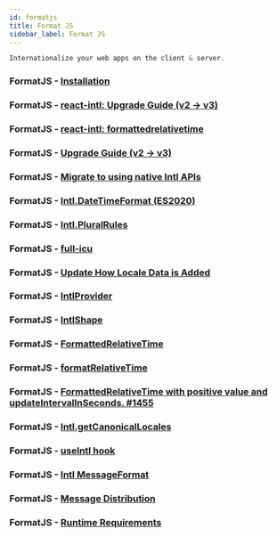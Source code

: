 ```yaml
---
id: formatjs
title: Format JS
sidebar_label: Format JS
---
```


```javascript
Internationalize your web apps on the client & server.
```

### FormatJS - [Installation](https://formatjs.io/docs/getting-started/installation/)

### FormatJS - [react-intl: Upgrade Guide (v2 -> v3)](https://formatjs.io/docs/react-intl/upgrade-guide-3x/)

### FormatJS - [react-intl: formattedrelativetime](https://formatjs.io/docs/react-intl/upgrade-guide-3x/#formattedrelativetime)

### FormatJS - [Upgrade Guide (v2 -> v3)](https://formatjs.io/docs/react-intl/upgrade-guide-3x/)

### FormatJS - [Migrate to using native Intl APIs](https://formatjs.io/docs/react-intl/upgrade-guide-3x/#migrate-to-using-native-intl-apis)

### FormatJS - [Intl.DateTimeFormat (ES2020)](https://formatjs.io/docs/polyfills/intl-datetimeformat/)

### FormatJS - [Intl.PluralRules](https://formatjs.io/docs/polyfills/intl-pluralrules/)

### FormatJS - [full-icu](https://www.npmjs.com/package/full-icu)

### FormatJS - [Update How Locale Data is Added](https://formatjs.io/docs/react-intl/upgrade-guide-2x/#add-call-to-addlocaledata-in-browser)

### FormatJS - [IntlProvider](https://formatjs.io/docs/react-intl/components/#intlprovider)

### FormatJS - [IntlShape](https://formatjs.io/docs/react-intl/api/#intlshape)

### FormatJS - [FormattedRelativeTime](https://formatjs.io/docs/react-intl/components/#formattedrelativetime)

### FormatJS - [formatRelativeTime](https://formatjs.io/docs/react-intl/api/#formatrelativetime)

### FormatJS - [FormattedRelativeTime with positive value and updateIntervalInSeconds. #1455](https://github.com/formatjs/formatjs/issues/1455)

### FormatJS - [Intl.getCanonicalLocales](https://formatjs.io/docs/polyfills/intl-getcanonicallocales/)

### FormatJS - [useIntl hook](https://formatjs.io/docs/react-intl/api/#useintl-hook)

### FormatJS - [Intl MessageFormat](https://formatjs.io/docs/intl-messageformat/)

### FormatJS - [Message Distribution](https://formatjs.io/docs/getting-started/message-distribution/)

### FormatJS - [Runtime Requirements](https://formatjs.io/docs/guides/runtime-requirements/#nodejs)